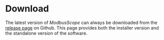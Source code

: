 # Download

The latest version of *ModbusScope* can always be downloaded from the [release page](https://github.com/jgeudens/ModbusScope/releases) on Github. This page provides both the installer version and the standalone version of the software.
